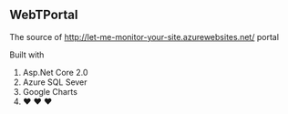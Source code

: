 ## WebTPortal

The source of http://let-me-monitor-your-site.azurewebsites.net/ portal

Built with 
1. Asp.Net Core 2.0
2. Azure SQL Sever
3. Google Charts
4.  ❤️ ❤️ ❤️ 
